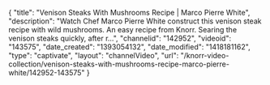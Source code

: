 {
    "title": "Venison Steaks With Mushrooms Recipe | Marco Pierre White",
    "description": "Watch Chef Marco Pierre White construct this venison steak recipe with wild mushrooms. An easy recipe from Knorr. Searing the venison steaks quickly, after r...",
    "channelid": "142952",
    "videoid": "143575",
    "date_created": "1393054132",
    "date_modified": "1418181162",
    "type": "captivate",
    "layout": "channelVideo",
    "url": "\/knorr-video-collection\/venison-steaks-with-mushrooms-recipe-marco-pierre-white\/142952-143575"
}